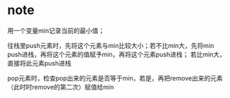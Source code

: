# note
用一个变量min记录当前的最小值；

往栈里push元素时，先将这个元素与min比较大小；若不比min大，先将min push进栈，再将这个元素的值赋予min，再将这个元素push进栈； 若比min大，直接将此元素push进栈

pop元素时，检查pop出来的元素是否等于min，若是，再把remove出来的元素（此时时remove的第二次）赋值给min

